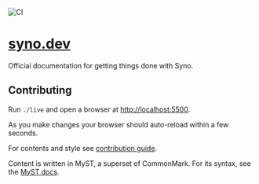 <img alt="CI"
     src="https://github.com/syno-dot-dev/syno.dev/workflows/CI/badge.svg">

# [syno.dev](https://syno.dev)

Official documentation for getting things done with Syno.

## Contributing

Run `./live` and open a browser at <http://localhost:5500>.

As you make changes your browser should auto-reload within a few seconds.

For contents and style see [contribution guide](CONTRIBUTING.md).

Content is written in MyST, a superset of CommonMark. For its syntax, see the [MyST docs](https://myst-parser.readthedocs.io/en/latest/syntax/typography.html#syntax-core).
